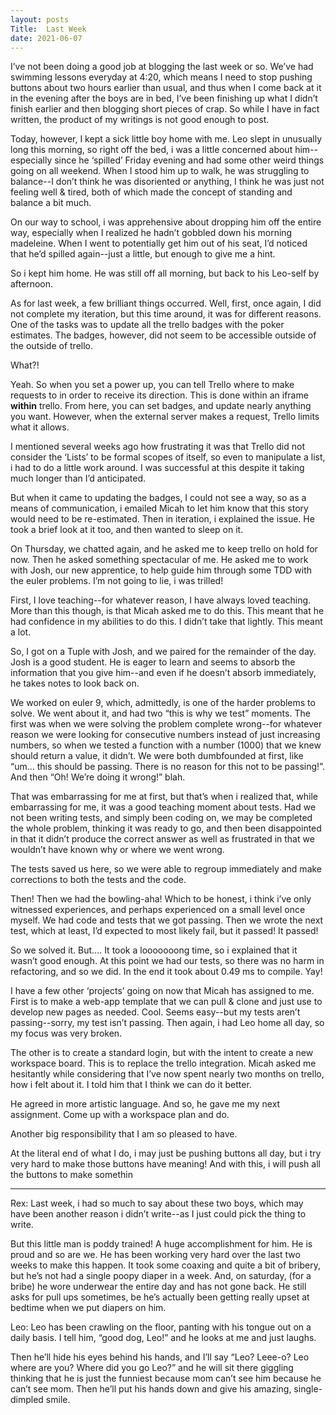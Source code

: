 ```yaml
---
layout: posts
Title:  Last Week
date: 2021-06-07
---
```


I’ve not been doing a good job at blogging the last week or so.  We’ve had swimming lessons everyday at 4:20, which means I need to stop pushing buttons about two hours earlier than usual, and thus when I come back at it in the evening after the boys are in bed, I’ve been finishing up what I didn’t finish earlier and then blogging short pieces of crap.  So while I have in fact written, the product of my writings is not good enough to post.

Today, however, I kept a sick little boy home with me.  Leo slept in unusually long this morning, so right off the bed, i was a little concerned about him--especially since he ‘spilled’ Friday evening and had some other weird things going on all weekend.  When I stood him up to walk, he was struggling to balance--I don’t think he was disoriented or anything, I think he was just not feeling well & tired, both of which made the concept of standing and balance a bit much.

On our way to school, i was apprehensive about dropping him off the entire way, especially when I realized he hadn’t gobbled down his morning madeleine.  When I went to potentially get him out of his seat, I’d noticed that he’d spilled again--just a little, but enough to give me a hint.

So i kept him home.  He was still off all morning, but back to his Leo-self by afternoon.

As for last week, a few brilliant things occurred.  Well, first, once again, I did not complete my iteration, but this time around, it was for different reasons.  One of the tasks was to update all the trello badges with the poker estimates.  The badges, however, did not seem to be accessible outside of the outside of trello.

What?!

Yeah.  So when you set a power up, you can tell Trello where to make requests to in order to receive its direction.  This is done within an iframe **within** trello.  From here, you can set badges, and update nearly anything you want.  However, when the external server makes a request, Trello limits what it allows.

I mentioned several weeks ago how frustrating it was that Trello did not consider the ‘Lists’ to be formal scopes of itself, so even to manipulate a list, i had to do a little work around.  I was successful at this despite it taking much longer than I’d anticipated.

But when it came to updating the badges, I could not see a way, so as a means of communication, i emailed Micah to let him know that this story would need to be re-estimated.  Then in iteration, i explained the issue.  He took a brief look at it too, and then wanted to sleep on it.

On Thursday, we chatted again, and he asked me to keep trello on hold for now.  Then he asked something spectacular of me.  He asked me to work with Josh, our new apprentice, to help guide him through some TDD with the euler problems.  I’m not going to lie, i was trilled!

First, I love teaching--for whatever reason, I have always loved teaching.  More than this though, is that Micah asked me to do this.  This meant that he had confidence in my abilities to do this.  I didn’t take that lightly.  This meant a lot.

So, I got on a Tuple with Josh, and we paired for the remainder of the day.  Josh is a good student.  He is eager to learn and seems to absorb the information that you give him--and even if he doesn’t absorb immediately, he takes notes to look back on.

We worked on euler 9, which, admittedly, is one of the harder problems to solve.  We went about it, and had two “this is why we test” moments.  The first was when we were solving the problem complete wrong--for whatever reason we were looking for consecutive numbers instead of just increasing numbers, so when we tested a function with a number (1000) that we knew should return a value, it didn’t.  We were both dumbfounded at first, like “um… this should be passing.  There is no reason for this not to be passing!”.  And then “Oh!  We’re doing it wrong!”  blah.

That was embarrassing for me at first, but that’s when i realized that, while embarrassing for me, it was a good teaching moment about tests.  Had we not been writing tests, and simply been coding on, we may be completed the whole problem, thinking it was ready to go, and then been disappointed in that it didn’t produce the correct answer as well as frustrated in that we wouldn’t have known why or where we went wrong.

The tests saved us here, so we were able to regroup immediately and make corrections to both the tests and the code.

Then!  Then we had the bowling-aha!  Which to be honest, i think i’ve only witnessed experiences, and perhaps experienced on a small level once myself.  We had code and tests that we got passing.  Then we wrote the next test, which at least, I’d expected to most likely fail, but it passed!  It passed!

So we solved it.  But….  It took a looooooong time, so i explained that it wasn’t good enough.  At this point we had our tests, so there was no harm in refactoring, and so we did.  In the end it took about 0.49 ms to compile.  Yay!

I have a few other ‘projects’ going on now that Micah has assigned to me.  First is to make a web-app template that we can pull & clone and just use to develop new pages as needed.  Cool.  Seems easy--but my tests aren’t passing--sorry, my test isn’t passing.  Then again, i had Leo home all day, so my focus was very broken.

The other is to create a standard login, but with the intent to create a new workspace board.  This is to replace the trello integration.  Micah asked me hesitantly while considering that I’ve now spent nearly two months on trello, how i felt about it.  I told him that I think we can do it better.

He agreed in more artistic language.  And so, he gave me my next assignment.  Come up with a workspace plan and do.

Another big responsibility that I am so pleased to have.

At the literal end of what I do, i may just be pushing buttons all day, but i try very hard to make those buttons have meaning!  And with this, i will push all the buttons to make somethin


---

Rex:
Last week, i had so much to say about these two boys, which may have been another reason i didn’t write--as I just could pick the thing to write.

But this little man is poddy trained!  A huge accomplishment for him.  He is proud and so are we.  He has been working very hard over the last two weeks to make this happen.  It took some coaxing and quite a bit of bribery, but he’s not had a single poopy diaper in a week.  And, on saturday, (for a bribe) he wore underwear the entire day and has not gone back.  He still asks for pull ups sometimes, be he’s actually been getting really upset at bedtime when we put diapers on him.

Leo:
Leo has been crawling on the floor, panting with his tongue out on a daily basis.  I tell him, “good dog, Leo!” and he looks at me and just laughs.

Then he’ll hide his eyes behind his hands, and I’ll say “Leo?  Leee-o?  Leo where are you?  Where did you go Leo?” and he will sit there giggling thinking that he is just the funniest because mom can’t see him because he can’t see mom.  Then he’ll put his hands down and give his amazing, single-dimpled smile.
